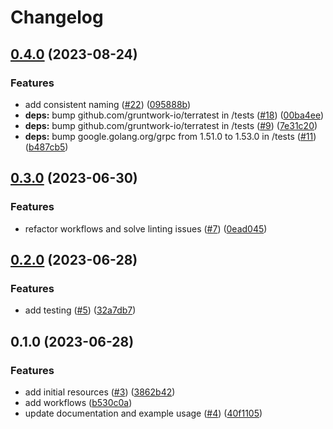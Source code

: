 # Changelog

## [0.4.0](https://github.com/CloudNationHQ/az-cn-module-tf-kv/compare/v0.3.0...v0.4.0) (2023-08-24)


### Features

* add consistent naming ([#22](https://github.com/CloudNationHQ/az-cn-module-tf-kv/issues/22)) ([095888b](https://github.com/CloudNationHQ/az-cn-module-tf-kv/commit/095888b4a48b0cc8df6b6820adc5a130a830d158))
* **deps:** bump github.com/gruntwork-io/terratest in /tests ([#18](https://github.com/CloudNationHQ/az-cn-module-tf-kv/issues/18)) ([00ba4ee](https://github.com/CloudNationHQ/az-cn-module-tf-kv/commit/00ba4eefe6e8378223e5c87a16faa21d2f9e20ba))
* **deps:** bump github.com/gruntwork-io/terratest in /tests ([#9](https://github.com/CloudNationHQ/az-cn-module-tf-kv/issues/9)) ([7e31c20](https://github.com/CloudNationHQ/az-cn-module-tf-kv/commit/7e31c20e49e90cdeefbb203178d2529756ffe699))
* **deps:** bump google.golang.org/grpc from 1.51.0 to 1.53.0 in /tests ([#11](https://github.com/CloudNationHQ/az-cn-module-tf-kv/issues/11)) ([b487cb5](https://github.com/CloudNationHQ/az-cn-module-tf-kv/commit/b487cb552a0af82ee83c8d1b6fe8dae2169f1733))

## [0.3.0](https://github.com/CloudNationHQ/az-cn-module-tf-kv/compare/v0.2.0...v0.3.0) (2023-06-30)


### Features

* refactor workflows and solve linting issues ([#7](https://github.com/CloudNationHQ/az-cn-module-tf-kv/issues/7)) ([0ead045](https://github.com/CloudNationHQ/az-cn-module-tf-kv/commit/0ead045ef355373a79fff49eeb45c353f8f3af13))

## [0.2.0](https://github.com/CloudNationHQ/az-cn-module-tf-kv/compare/v0.1.0...v0.2.0) (2023-06-28)


### Features

* add testing ([#5](https://github.com/CloudNationHQ/az-cn-module-tf-kv/issues/5)) ([32a7db7](https://github.com/CloudNationHQ/az-cn-module-tf-kv/commit/32a7db7da1bdee68be376274f0a19b190b182f54))

## 0.1.0 (2023-06-28)


### Features

* add initial resources ([#3](https://github.com/CloudNationHQ/az-cn-module-tf-kv/issues/3)) ([3862b42](https://github.com/CloudNationHQ/az-cn-module-tf-kv/commit/3862b42a36dda4d75734005f6c52be4fb83823c1))
* add workflows ([b530c0a](https://github.com/CloudNationHQ/az-cn-module-tf-kv/commit/b530c0a96129b8b50eac2be82c497020193835e0))
* update documentation and example usage ([#4](https://github.com/CloudNationHQ/az-cn-module-tf-kv/issues/4)) ([40f1105](https://github.com/CloudNationHQ/az-cn-module-tf-kv/commit/40f110531896db50a66ab0de1679076d7c378f1c))
